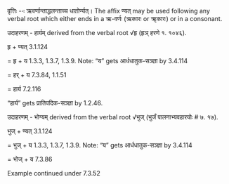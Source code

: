 




वृत्तिः --ः ऋवर्णान्ताद्धलन्ताच्च धातोर्ण्यत्। The affix ण्यत् may be used following any verbal root which either ends in a ऋ-वर्णः (ऋकारः or ॠकारः) or in a consonant.


उदाहरणम् - हार्यम् derived from the verbal root √हृ (हृञ् हरणे १. १०४६).


हृ + ण्यत् 3.1.124

= हृ + य 1.3.3, 1.3.7, 1.3.9. Note: “य” gets आर्धधातुक-सञ्ज्ञा by 3.4.114

= हर् + य 7.3.84, 1.1.51

= हार्य 7.2.116


“हार्य” gets प्रातिपदिक-सञ्ज्ञा by 1.2.46.


उदाहरणम् - भोग्यम् derived from the verbal root √भुज् (भुजँ पालनाभ्यवहारयोः # ७. १७).


भुज् + ण्यत् 3.1.124

= भुज् + य 1.3.3, 1.3.7, 1.3.9. Note: “य” gets आर्धधातुक-सञ्ज्ञा by 3.4.114

= भोज् + य 7.3.86


Example continued under 7.3.52

